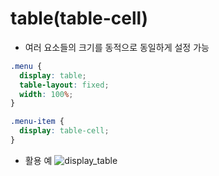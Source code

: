 # table(table-cell)
- 여러 요소들의 크기를 동적으로 동일하게 설정 가능
~~~css
.menu {
  display: table;
  table-layout: fixed;
  width: 100%;
}

.menu-item {
  display: table-cell;
}
~~~
- 활용 예
![display_table](https://user-images.githubusercontent.com/46833758/109168791-81cd2c80-77c2-11eb-9b19-679c21be0442.png)
